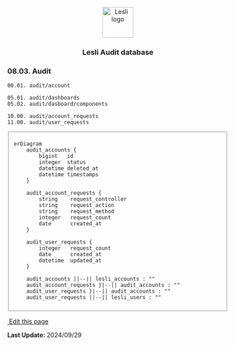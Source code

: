 
<p align="center">
    <img width="70" alt="Lesli logo" src="/images/engines/audit/audit-logo.svg" />
</p>

<h3 align="center">Lesli Audit database</h3>

### 08.03. Audit
```plaintext
00.01. audit/account

05.01. audit/dashboards 
05.02. audit/dasboard/components 

10.00. audit/account_requests
11.00. audit/user_requests
```


<fieldset>

```mermaid
erDiagram
    audit_accounts {
        bigint   id
        integer  status
        datetime deleted_at
        datetime timestamps 
    }

    audit_account_requests {
        string    request_controller
        string    request_action
        string    request_method
        integer   request_count
        date      created_at
    }

    audit_user_requests {
        integer   request_count
        date      created_at
        datetime  updated_at
    }

    audit_accounts ||--|| lesli_accounts : ""
    audit_account_requests }|--|| audit_accounts : ""
    audit_user_requests }|--|| audit_accounts : ""
    audit_user_requests ||--|| lesli_users : ""

```
</fieldset>

<section class="lesli-markdown-info">
    <p><a target="blank" href="https://github.com/LesliTech/LesliAudit/tree/master/docs/database.md"><i class="ri-external-link-fill"></i>&nbsp;Edit this page</a><p/>
    <p><b>Last Update: </b>2024/09/29</p>
</section>

<!-- This code was automatically generated -->
<!-- to update this docs please run rake docs:build -->

